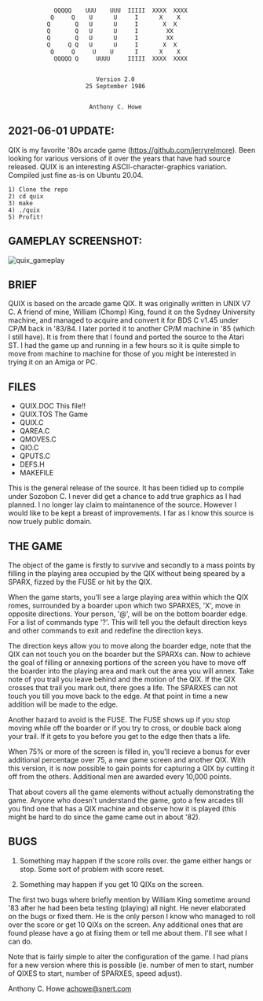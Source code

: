 
                 QQQQQ    UUU    UUU  IIIII  XXXX  XXXX
                Q     Q    U      U     I      X    X
               Q       Q   U      U     I       X  X
               Q       Q   U      U     I        XX
               Q       Q   U      U     I        XX
               Q     Q Q   U      U     I       X  X
                Q     Q     U    U      I      X    X
                 QQQQQ Q     UUUU     IIIII  XXXX  XXXX


                             Version 2.0
                          25 September 1986


                           Anthony C. Howe




2021-06-01 UPDATE:
------------------

QIX is my favorite '80s arcade game (https://github.com/jerryrelmore). Been looking for various 
versions of it over the years that have had source released. 
QUIX is an interesting ASCII-character-graphics variation. Compiled 
just fine as-is on Ubuntu 20.04. 

```
1) Clone the repo 
2) cd quix
3) make
4) ./quix
5) Profit!
```
GAMEPLAY SCREENSHOT:
--------------------
![quix_gameplay](https://user-images.githubusercontent.com/3632907/120408651-10e36680-c315-11eb-9dd0-21e2ff8582a9.png)

BRIEF
-----
    
QUIX is based on the arcade game QIX. It was originally written
in UNIX V7 C. A friend of mine, William (Chomp) King, found it on
the Sydney University machine, and managed to acquire and convert
it for BDS C v1.45 under CP/M back in '83/84. I later ported it
to another CP/M machine in '85 (which I still have). It is from
there that I found and ported the source to the Atari ST.  I had
the game up and running in a few hours so it is quite simple to
move from machine to machine for those of you might be interested
in trying it on an Amiga or PC.


FILES
-----
    
- QUIX.DOC                    This file!!
- QUIX.TOS                    The Game
- QUIX.C
- QAREA.C
- QMOVES.C
- QIO.C
- QPUTS.C
- DEFS.H
- MAKEFILE

This is the general release of the source. It has been tidied up
to compile under Sozobon C. I never did get a chance to add true
graphics as I had planned. I no longer lay claim to maintanence
of the source. However I would like to be kept a breast of
improvements.  I far as I know this source is now truely public
domain.


THE GAME
--------
    
The object of the game is firstly to survive and secondly to a
mass points by filling in the playing area occupied by the QIX
without being speared by a SPARX, fizzed by the FUSE or hit by
the QIX.
    
When the game starts, you'll see a large playing area within which
the QIX romes, surrounded by a boarder upon which two SPARXES,
'X', move in opposite directions. Your person, '@', will be on
the bottom boarder edge. For a list of commands type '?'.  This
will tell you the default direction keys and other commands to
exit and redefine the direction keys.
    
The direction keys allow you to move along the boarder edge, note
that the QIX can not touch you on the boarder but the SPARXs can.
Now to achieve the goal of filling or annexing portions of the
screen you have to move off the boarder into the playing area and
mark out the area you will annex. Take note of you trail you leave
behind and the motion of the QIX. If the QIX crosses that trail
you mark out, there goes a life. The SPARXES can not touch you
till you move back to the edge. At that point in time a new addition
will be made to the edge.
    
Another hazard to avoid is the FUSE. The FUSE shows up if you stop
moving while off the boarder or if you try to cross, or double
back along your trail. If it gets to you before you get to the
edge then thats a life.

When 75% or more of the screen is filled in, you'll recieve a
bonus for ever additional percentage over 75, a new game screen
and another QIX. With this version, it is now possible to gain
points for capturing a QIX by cutting it off from the others.
Additional men are awarded every 10,000 points.
    
That about covers all the game elements without actually demonstrating
the game. Anyone who doesn't understand the game, goto a few
arcades till you find one that has a QIX machine and observe how
it is played (this might be hard to do since the game came out in
about '82).

    
BUGS
----
    
1) Something may happen if the score rolls over. the game
either hangs or stop. Some sort of problem with score reset.
    
2) Something may happen if you get 10 QIXs on the screen.
    

The first two bugs where briefly mention by William King sometime
around '83 after he had been beta testing (playing) all night. He
never elaborated on the bugs or fixed them. He is the only person
I know who managed to roll over the score or get 10 QIXs on the
screen. Any additional ones that are found please have a go at
fixing them or tell me about them. I'll see what I can do.

Note that is fairly simple to alter the configuration of the game.
I had plans for a new version where this is possible (ie.  number
of men to start, number of QIXES to start, number of SPARXES,
speed adjust).

 
Anthony C. Howe 
achowe@snert.com
